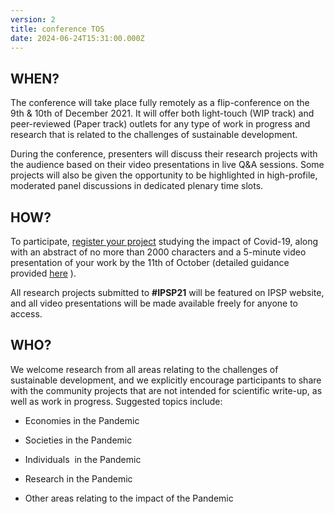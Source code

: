 ```yaml
---
version: 2
title: conference TOS
date: 2024-06-24T15:31:00.000Z
---
```


## WHEN?

The conference will take place fully remotely as a flip-conference on the 9th & 10th of December 2021\. It will offer both light-touch (WIP track) and peer-reviewed (Paper track) outlets for any type of work in progress and research that is related to the challenges of sustainable development.

During the conference, presenters will discuss their research projects with the audience based on their video presentations in live Q&A sessions. Some projects will also be given the opportunity to be highlighted in high-profile, moderated panel discussions in dedicated plenary time slots.

## HOW?

To participate, [register your project](https://IP4SP.org/register) studying the impact of Covid-19, along with an abstract of no more than 2000 characters and a 5-minute video presentation of your work by the 11th of October (detailed guidance provided [here](/conference/video_guidance) ).

All research projects submitted to **#IPSP21** will be featured on IPSP website, and all video presentations will be made available freely for anyone to access.

## WHO?

We welcome research from all areas relating to the challenges of sustainable development, and we explicitly encourage participants to share with the community projects that are not intended for scientific write-up, as well as work in progress. Suggested topics include:

- Economies in the Pandemic

- Societies in the Pandemic

- Individuals  in the Pandemic

- Research in the Pandemic

- Other areas relating to the impact of the Pandemic
